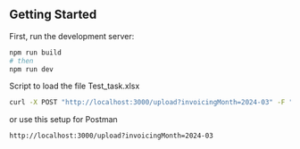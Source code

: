 ## Getting Started

First, run the development server:

```bash
npm run build
# then
npm run dev
```

Script to load the file Test_task.xlsx

```bash
curl -X POST "http://localhost:3000/upload?invoicingMonth=2024-03" -F "file=@/Users/<YOUR USER>/<YOUR PATH>/Test_task.xlsx
```

or use this setup for Postman
```bash
http://localhost:3000/upload?invoicingMonth=2024-03
```

